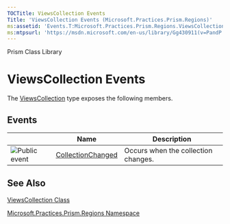 ```yaml
---
TOCTitle: ViewsCollection Events
Title: 'ViewsCollection Events (Microsoft.Practices.Prism.Regions)'
ms:assetid: 'Events.T:Microsoft.Practices.Prism.Regions.ViewsCollection'
ms:mtpsurl: 'https://msdn.microsoft.com/en-us/library/Gg430911(v=PandP.50)'
---
```


Prism Class Library

ViewsCollection Events
======================

The [ViewsCollection](https://msdn.microsoft.com/library/microsoft.practices.prism.regions.viewscollection) type exposes the following members.

Events
------

<span id="eventTableToggle"></span>
<table>

<thead>
<tr class="header">
<th> </th>
<th>Name</th>
<th>Description</th>
</tr>
</thead>
<tbody>
<tr class="odd">
<td><img src="https://msdn.microsoft.com/en-us/Gg430911.pubevent(en-us,PandP.50).gif" title="Public event" /></td>
<td><a href="https://msdn.microsoft.com/library/microsoft.practices.prism.regions.viewscollection.collectionchanged">CollectionChanged</a></td>
<td><div class="summary">
Occurs when the collection changes.
</div></td>
</tr>
</tbody>
</table>

See Also
--------


[ViewsCollection Class](https://msdn.microsoft.com/library/microsoft.practices.prism.regions.viewscollection)

[Microsoft.Practices.Prism.Regions Namespace](https://msdn.microsoft.com/library/microsoft.practices.prism.regions)
